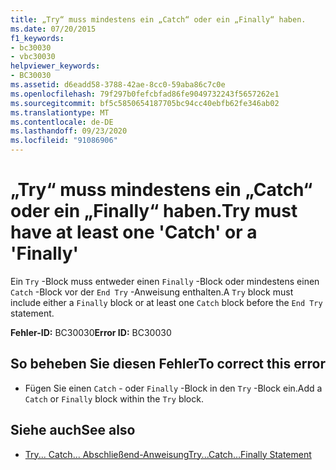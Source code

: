 ```yaml
---
title: „Try“ muss mindestens ein „Catch“ oder ein „Finally“ haben.
ms.date: 07/20/2015
f1_keywords:
- bc30030
- vbc30030
helpviewer_keywords:
- BC30030
ms.assetid: d6eadd58-3788-42ae-8cc0-59aba86c7c0e
ms.openlocfilehash: 79f297b0fefcbfad86fe9049732243f5657262e1
ms.sourcegitcommit: bf5c5850654187705bc94cc40ebfb62fe346ab02
ms.translationtype: MT
ms.contentlocale: de-DE
ms.lasthandoff: 09/23/2020
ms.locfileid: "91086906"
---
```

# <a name="try-must-have-at-least-one-catch-or-a-finally"></a><span data-ttu-id="83dca-102">„Try“ muss mindestens ein „Catch“ oder ein „Finally“ haben.</span><span class="sxs-lookup"><span data-stu-id="83dca-102">Try must have at least one 'Catch' or a 'Finally'</span></span>

<span data-ttu-id="83dca-103">Ein `Try` -Block muss entweder einen `Finally` -Block oder mindestens einen `Catch` -Block vor der `End Try` -Anweisung enthalten.</span><span class="sxs-lookup"><span data-stu-id="83dca-103">A `Try` block must include either a `Finally` block or at least one `Catch` block before the `End Try` statement.</span></span>  
  
 <span data-ttu-id="83dca-104">**Fehler-ID:** BC30030</span><span class="sxs-lookup"><span data-stu-id="83dca-104">**Error ID:** BC30030</span></span>  
  
## <a name="to-correct-this-error"></a><span data-ttu-id="83dca-105">So beheben Sie diesen Fehler</span><span class="sxs-lookup"><span data-stu-id="83dca-105">To correct this error</span></span>  
  
- <span data-ttu-id="83dca-106">Fügen Sie einen `Catch` - oder `Finally` -Block in den `Try` -Block ein.</span><span class="sxs-lookup"><span data-stu-id="83dca-106">Add a `Catch` or `Finally` block within the `Try` block.</span></span>  
  
## <a name="see-also"></a><span data-ttu-id="83dca-107">Siehe auch</span><span class="sxs-lookup"><span data-stu-id="83dca-107">See also</span></span>

- [<span data-ttu-id="83dca-108">Try... Catch... Abschließend-Anweisung</span><span class="sxs-lookup"><span data-stu-id="83dca-108">Try...Catch...Finally Statement</span></span>](../language-reference/statements/try-catch-finally-statement.md)
